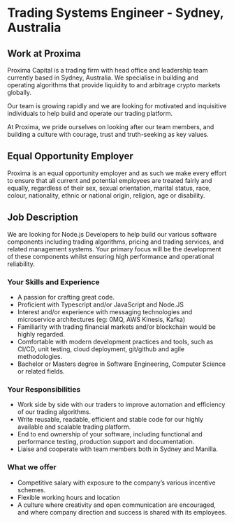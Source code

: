 # Trading Systems Engineer - Sydney, Australia

## Work at Proxima

Proxima Capital is a trading firm with head office and leadership team currently based in Sydney, Australia. We specialise in building and operating algorithms that provide liquidity to and arbitrage crypto markets globally.

Our team is growing rapidly and we are looking for motivated and inquisitive individuals to help build and operate our trading platform.

At Proxima, we pride ourselves on looking after our team members, and building a culture with courage, trust and truth-seeking as key values.


## Equal Opportunity Employer

Proxima is an equal opportunity employer and as such we make every effort to ensure that all current and potential employees are treated fairly and equally, regardless of their sex, sexual orientation, marital status, race, colour, nationality, ethnic or national origin, religion, age or disability.


## Job Description

We are looking for Node.js Developers to help build our various software components including trading algorithms, pricing and trading services, and related management systems. Your primary focus will be the development of these components whilst ensuring high performance and operational reliability. 


### Your Skills and Experience

*   A passion for crafting great code.
*   Proficient with Typescript and/or JavaScript and Node.JS
*   Interest and/or experience with messaging technologies and microservice architectures (eg: 0MQ, AWS Kinesis, Kafka)
*   Familiarity with trading financial markets and/or blockchain would be highly regarded.
*   Comfortable with modern development practices and tools, such as CI/CD, unit testing, cloud deployment, git/github and agile methodologies.
*   Bachelor or Masters degree in Software Engineering, Computer Science or related fields.


### Your Responsibilities

*   Work side by side with our traders to improve automation and efficiency of our trading algorithms.
*   Write reusable, readable, efficient and stable code for our highly available and scalable trading platform.
*   End to end ownership of your software, including functional and performance testing, production support and documentation.
*   Liaise and cooperate with team members both in Sydney and Manilla.


### What we offer

*   Competitive salary with exposure to the company’s various incentive schemes.
*   Flexible working hours and location
*   A culture where creativity and open communication are encouraged, and where company direction and success is shared with its employees.

